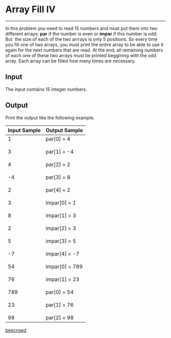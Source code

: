 # Array Fill IV

---

In this problem you need to read 15 numbers and must put them into two different arrays: **par** if the number is even or **impar** if this number is odd. But  the size of each of the two arrrays is only 5 positions. So every time you fill one of two arrays, you must print the entire array to be able to use it again for the next numbers that are read. At the end, all remaining numbers of each one of these two arrays must be printed beggining with the odd array. Each array can be filled how many times are necessary.

## Input

The input contains 15 integer numbers.

## Output

Print the output like the following example.

| Input Sample                                                                                                                            | Output Sample                                                                                                                                                                                                                                                                                |
| --------------------------------------------------------------------------------------------------------------------------------------- | -------------------------------------------------------------------------------------------------------------------------------------------------------------------------------------------------------------------------------------------------------------------------------------------- |
| 1<br><br>3<br><br>4<br><br>-4<br><br>2<br><br>3<br><br>8<br><br>2<br><br>5<br><br>-7<br><br>54<br><br>76<br><br>789<br><br>23<br><br>98 | par[0] = 4<br><br>par[1] = -4<br><br>par[2] = 2<br><br>par[3] = 8<br><br>par[4] = 2<br><br>impar[0] = 1<br><br>impar[1] = 3<br><br>impar[2] = 3<br><br>impar[3] = 5<br><br>impar[4] = -7<br><br>impar[0] = 789<br><br>impar[1] = 23<br><br>par[0] = 54<br><br>par[1] = 76<br><br>par[2] = 98 |

[beecrowd](https://www.beecrowd.com.br/judge/en/problems/view/1179)
